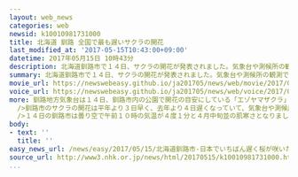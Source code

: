 ```yaml
---
layout: web_news
categories: web
newsid: k10010981731000
title: 北海道 釧路 全国で最も遅いサクラの開花
last_modified_at: '2017-05-15T10:43:00+09:00'
datetime: 2017年05月15日 10時43分
description: 北海道釧路市で１４日、サクラの開花が発表されました。気象台や測候所の観測では全国で最も遅いサクラの開花の発表です。
summary: 北海道釧路市で１４日、サクラの開花が発表されました。気象台や測候所の観測では全国で最も遅いサクラの開花の発表です。
movie_url: https://newswebeasy.github.io/ja201705/news/web/movie/2017/05/15/k10010981731000.mp4
voice_url: https://newswebeasy.github.io/ja201705/news/web/voice/2017/05/15/k10010981731000.mp3
more: 釧路地方気象台は１４日、釧路市内の公園で開花の目安にしている「エゾヤマザクラ」の木に５輪以上の花が咲いているのを確認し、釧路市でサクラが開花したと発表しました。<br
  />釧路市のサクラの開花は平年より３日早く、去年より４日遅くなっていて、気象台や測候所の観測では全国で最も遅い開花の発表になりました。<br />ことしのサクラ前線は、１月１４日に沖縄で「ヒカンザクラ」が開花してから４か月かけて日本列島を縦断し、釧路市に到達したことになります。<br
  />１４日の釧路市は曇り空で午前１０時の気温が４度１分と４月中旬並の肌寒さとなりました。公園を訪れた１９歳の女性は「まだまだ寒いのでサクラが咲いたと聞いて驚きました。よく利用する公園なので早く満開になった姿を見せてほしいです」と話していました。
body:
- text: ''
  title: ''
easy_news_url: /news/easy/2017/05/15/北海道釧路市-日本でいちばん遅く桜が咲いた/
source_url: http://www3.nhk.or.jp/news/html/20170515/k10010981731000.html
...
```

